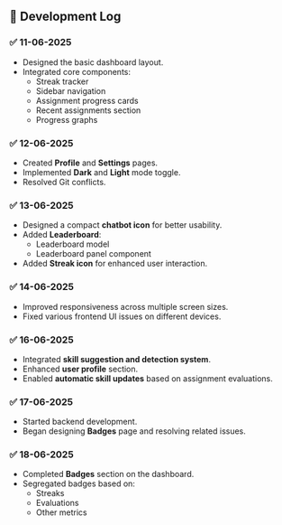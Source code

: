 ## 📅 Development Log

### ✅ 11-06-2025
- Designed the basic dashboard layout.
- Integrated core components:
  - Streak tracker
  - Sidebar navigation
  - Assignment progress cards
  - Recent assignments section
  - Progress graphs

### ✅ 12-06-2025
- Created **Profile** and **Settings** pages.
- Implemented **Dark** and **Light** mode toggle.
- Resolved Git conflicts.

### ✅ 13-06-2025
- Designed a compact **chatbot icon** for better usability.
- Added **Leaderboard**:
  - Leaderboard model
  - Leaderboard panel component
- Added **Streak icon** for enhanced user interaction.

### ✅ 14-06-2025
- Improved responsiveness across multiple screen sizes.
- Fixed various frontend UI issues on different devices.

### ✅ 16-06-2025
- Integrated **skill suggestion and detection system**.
- Enhanced **user profile** section.
- Enabled **automatic skill updates** based on assignment evaluations.

### ✅ 17-06-2025
- Started backend development.
- Began designing **Badges** page and resolving related issues.

### ✅ 18-06-2025
- Completed **Badges** section on the dashboard.
- Segregated badges based on:
  - Streaks
  - Evaluations
  - Other metrics
